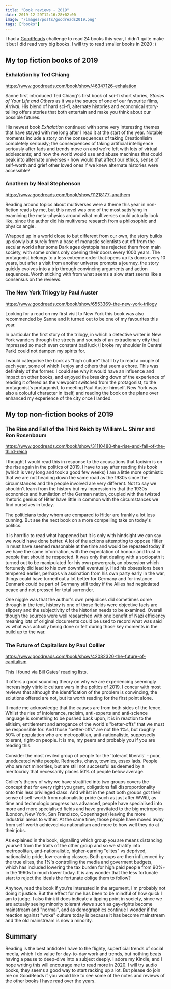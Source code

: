 ```yaml
---
title: "Book reviews - 2019"
date: 2019-12-29T12:16:28+02:00
image: "/images/posts/goodreads2019.png"
tags: ["books"]
---
```


I had a [GoodReads](https://www.goodreads.com/user/show/7158351-mark) challenge to read 24 books this year, I didn't quite make it but I did read very big books.  I will try to read smaller books in 2020 :)

## My top fiction books of 2019

### Exhalation by Ted Chiang

https://www.goodreads.com/book/show/46347126-exhalation

Sanne first introduced Ted Chiang's first book of sci-fi short stories, *Stories of Your Life and Others* as it was the source of one of our favourite films, *Arrival*.  His blend of hard sci-fi, alternate histories and economical story-telling offers stories that both entertain and make you think about our possible futures.

His newest book *Exhalation* continued with some very interesting themes that have stayed with me long after I read it at the start of the year.  Notable moments include a story on the consequences of taking Creationlisim completely seriously; the consequences of taking artificial intelligence seriously after fads and trends move on and we're left with lots of virtual adolescents; and how the world would use and abuse machines that could peak into alternate universes - how would that affect our ethics, sense of self-worth and grief other loved ones if we knew alternate histories were accessible?

### Anathem by Neal Stephenson

https://www.goodreads.com/book/show/11218177-anathem

Reading around topics about multiverses were a theme this year in non-fiction reads by me, but this novel was one of the most satisfying in examining the meta-physics around what multiverses could actually look like, since the author did his multiverse research from a philosophic and physics angle.  

Wrapped up in a world close to but different from our own, the story builds up slowly but surely from a base of monastic scientists cut off from the secular world after some Dark ages dystopia has rejected them from main society, with some orders only opening their doors every 1000 years.  The protagonist belongs to a less extreme order that opens up its doors every 10 years, but after a visit from another universe prompts a journey, the story quickly evolves into a trip through convincing arguments and action sequences.  Worth sticking with from what seems a slow start seems like a consensus on the reviews.

### The New York Trilogy by Paul Auster

https://www.goodreads.com/book/show/6553369-the-new-york-trilogy

Looking for a read on my first visit to New York this book was also recommended by Sanne and it turned out to be one of my favourites this year. 

In particular the first story of the trilogy, in which a detective writer in New York wanders through the streets and sounds of an extradionary city that impressed so much even constant bad luck (I broke my shoulder in Central Park) could not dampen my spirits for.

I would categorise the book as "high culture" that I try to read a couple of each year, some of which I enjoy and others that seem a chore.  This was definitely of the former.  I could see why it would have an influence and impact on other books, and enjoyed the breaking down of the experience of reading it offered as the viewpoint switched from the protagonist, to the protagonist's protagonist, to meeting Paul Auster himself. New York was also a colouful character in itself, and reading the book on the plane over enhanced my experience of the city once I landed.

## My top non-fiction books of 2019

### The Rise and Fall of the Third Reich by William L. Shirer and Ron Rosenbaum

https://www.goodreads.com/book/show/31110480-the-rise-and-fall-of-the-third-reich

I thought I would read this in response to the accusations that facisim is on the rise again in the politics of 2019.  I have to say after reading this book (which is very long and took a good few weeks) I am a little more optimistic that we are not heading down the same road as the 1930s since the circumstances and the people involved are very different.  Not to say we shouldn't learn from the history but my impression is that the 1930s economics and humilation of the German nation, coupled with the twisted rhetoric genius of Hitler have little in common with the circumstances we find ourselves in today.  

The politicians today whom are compared to Hitler are frankly a lot less cunning.  But see the next book on a more compelling take on today's politics. 

It is horrific to read what happened but it is only with hindsight we can say we would have done better. A lot of the actions attempting to oppose Hitler in must have seemed reasonable at the time and would be repeated today if we have the same information, with the expectation of honour and trust in people that should be respected.  It was only that dealing with a sociopath it turned out to be manipulated for his own powergrab, an obsession which fortunetly did lead to his own downfall eventually.  Had his obsessions been tempered earlier, perhaps via assination from his own party early in the war, things could have turned out a lot better for Germany and for instance Denmark could be part of Germany still today if the Allies had negiotiated peace and not pressed for total surrender. 

One niggle was that the author's own prejudices did sometimes come through in the text, history is one of those fields were objective facts are slippery and the subjectivity of the historian needs to be examined.  Overall though the sources were well researched with one benefit of Nazi efficiency meaning lots of original documents could be used to record what was said vs what was actually being done or felt during those key moments in the build up to the war. 

### The Future of Capitalism by Paul Collier

https://www.goodreads.com/book/show/42082320-the-future-of-capitalism

This I found via Bill Gates' reading lists.

It offers a good sounding theory on why we are experiencing seemingly increasingly vitriolic culture wars in the poltics of 2019.  I concur with most reviews that although the identification of the problem is convincing, the solutions offered are not, but its worth reading for the first point alone.

It made me acknowledge that the causes are from both sides of the fence.  Whilst the rise of intolerance, racisim, anti-experts and anti-science language is something to be pushed back upon, it is in reaction to the elitisim, entitlement and arrogance of the world's "better-offs" that we must be responsible for.  And those "better-offs" are not the 1%s, but roughly 50% of population who are metropolitian, anti-nationalistic, supposedly tolerant, right-on people.  It is me, my peers and probably you if you are reading this. 

Consider the most reviled group of people for the 'tolerant liberals' - poor, uneducated white people.  Rednecks, chavs, townies, essex lads.  People who are not minorities, but are still not successful as deemed by a meritocricy that necessarily places 50% of people below average. 

Collier's theory of why we have stratified into two groups covers the concept that for every right you grant, obligations fall disproportionality onto this less privileged class.  And whilst in the past both groups got their sense of self-worth from nationalistic pride (such as just after WWII), as time and technologic progress has advanced, people have specialised into more and more specialised fields and have gravitated to the big metropoles (London, New York, San Francisco, Copenhagen) leaving the more industrial areas to wither.  At the same time, those people have moved away from self-worth achieved via nationalism and more to how well they do at their jobs.  

As explained in the book, signalling which group you are means distancing yourself from the traits of the other group and so we stratify into metropolitan, anti-nationalistic, higher-earning "elites" vs deprived, nationalistic pride, low-earning classes.  Both groups are then influenced by the true elites, the 1%'s controlling the media and goverment budgets, which has included lowering the tax burden for high paid people from 90%+ in the 1960s to much lower today.  It is any wonder that the less fortunate start to reject the ideals the fortunate oblige them to follow?

Anyhow, read the book if you're interested in the argument, I'm probably not doing it justice.  But the effect for me has been to be mindful of how quick I am to judge.   I also think it does indicate a tipping point in society, since we are actually seeing minority tolerant views such as gay-rights become mainstream and "normal", and as demographics continue I wonder if the reaction against "woke" culture today is because it has become mainstream and the old mainstream is now a minority.

## Summary

Reading is the best antidote I have to the flighty, superficial trends of social media, which I do value for day-to-day work and trends, but nothing beats having a pause to deep-dive into a subject deeply.  I adore my Kindle, and I hope writing this will encourage me to read more in 2020.  I will try audio books, they seems a good way to start racking up a lot.  But please do join me on GoodReads if you would like to see some of the notes and reviews of the other books I have read over the years.


